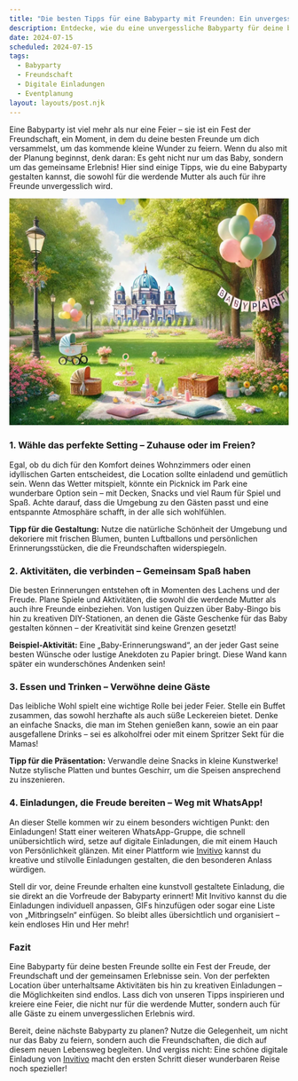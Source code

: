 ```yaml
---
title: "Die besten Tipps für eine Babyparty mit Freunden: Ein unvergessliches Erlebnis"
description: Entdecke, wie du eine unvergessliche Babyparty für deine besten Freunde planst, inklusive kreativer Ideen für Aktivitäten und personalisierten digitalen Einladungen, die den besonderen Moment unterstreichen.
date: 2024-07-15
scheduled: 2024-07-15
tags:
  - Babyparty
  - Freundschaft
  - Digitale Einladungen
  - Eventplanung
layout: layouts/post.njk
---
```


Eine Babyparty ist viel mehr als nur eine Feier – sie ist ein Fest der Freundschaft, ein Moment, in dem du deine besten Freunde um dich versammelst, um das kommende kleine Wunder zu feiern. Wenn du also mit der Planung beginnst, denk daran: Es geht nicht nur um das Baby, sondern um das gemeinsame Erlebnis! Hier sind einige Tipps, wie du eine Babyparty gestalten kannst, die sowohl für die werdende Mutter als auch für ihre Freunde unvergesslich wird.

![Babyparty mit Freunden](/img/picnic-park.webp)

### 1. **Wähle das perfekte Setting – Zuhause oder im Freien?**

Egal, ob du dich für den Komfort deines Wohnzimmers oder einen idyllischen Garten entscheidest, die Location sollte einladend und gemütlich sein. Wenn das Wetter mitspielt, könnte ein Picknick im Park eine wunderbare Option sein – mit Decken, Snacks und viel Raum für Spiel und Spaß. Achte darauf, dass die Umgebung zu den Gästen passt und eine entspannte Atmosphäre schafft, in der alle sich wohlfühlen.

**Tipp für die Gestaltung:** Nutze die natürliche Schönheit der Umgebung und deko­riere mit frischen Blumen, bunten Luftballons und persönlichen Erinnerungsstücken, die die Freundschaften widerspiegeln.

### 2. **Aktivitäten, die verbinden – Gemeinsam Spaß haben**

Die besten Erinnerungen entstehen oft in Momenten des Lachens und der Freude. Plane Spiele und Aktivitäten, die sowohl die werdende Mutter als auch ihre Freunde einbeziehen. Von lustigen Quizzen über Baby-Bingo bis hin zu kreativen DIY-Stationen, an denen die Gäste Geschenke für das Baby gestalten können – der Kreativität sind keine Grenzen gesetzt!

**Beispiel-Aktivität:** Eine „Baby-Erinnerungswand“, an der jeder Gast seine besten Wünsche oder lustige Anekdoten zu Papier bringt. Diese Wand kann später ein wunderschönes Andenken sein!

### 3. **Essen und Trinken – Verwöhne deine Gäste**

Das leibliche Wohl spielt eine wichtige Rolle bei jeder Feier. Stelle ein Buffet zusammen, das sowohl herzhafte als auch süße Leckereien bietet. Denke an einfache Snacks, die man im Stehen genießen kann, sowie an ein paar ausgefallene Drinks – sei es alkoholfrei oder mit einem Spritzer Sekt für die Mamas!

**Tipp für die Präsentation:** Verwandle deine Snacks in kleine Kunstwerke! Nutze stylische Platten und buntes Geschirr, um die Speisen ansprechend zu inszenieren.

### 4. **Einladungen, die Freude bereiten – Weg mit WhatsApp!**

An dieser Stelle kommen wir zu einem besonders wichtigen Punkt: den Einladungen! Statt einer weiteren WhatsApp-Gruppe, die schnell unübersichtlich wird, setze auf digitale Einladungen, die mit einem Hauch von Persönlichkeit glänzen. Mit einer Plattform wie [Invitivo](https://invitivo.com/) kannst du kreative und stilvolle Einladungen gestalten, die den besonderen Anlass würdigen.

Stell dir vor, deine Freunde erhalten eine kunstvoll gestaltete Einladung, die sie direkt an die Vorfreude der Babyparty erinnert! Mit Invitivo kannst du die Einladungen individuell anpassen, GIFs hinzufügen oder sogar eine Liste von „Mitbringseln“ einfügen. So bleibt alles übersichtlich und organisiert – kein endloses Hin und Her mehr!

### **Fazit**

Eine Babyparty für deine besten Freunde sollte ein Fest der Freude, der Freundschaft und der gemeinsamen Erlebnisse sein. Von der perfekten Location über unterhaltsame Aktivitäten bis hin zu kreativen Einladungen – die Möglichkeiten sind endlos. Lass dich von unseren Tipps inspirieren und kreiere eine Feier, die nicht nur für die werdende Mutter, sondern auch für alle Gäste zu einem unvergesslichen Erlebnis wird.

Bereit, deine nächste Babyparty zu planen? Nutze die Gelegenheit, um nicht nur das Baby zu feiern, sondern auch die Freundschaften, die dich auf diesem neuen Lebensweg begleiten. Und vergiss nicht: Eine schöne digitale Einladung von [Invitivo](https://invitivo.com/) macht den ersten Schritt dieser wunderbaren Reise noch spezieller!
